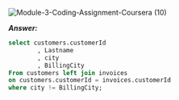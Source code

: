 ![Module-3-Coding-Assignment-Coursera (10)](https://user-images.githubusercontent.com/79485961/171996415-37f8c423-96ec-4720-a82d-60858b8761d2.png)

***Answer:***

```SQL
select customers.customerId
        , Lastname
        , city
        , BillingCity
From customers left join invoices
on customers.customerId = invoices.customerId
where city != BillingCity;

```

